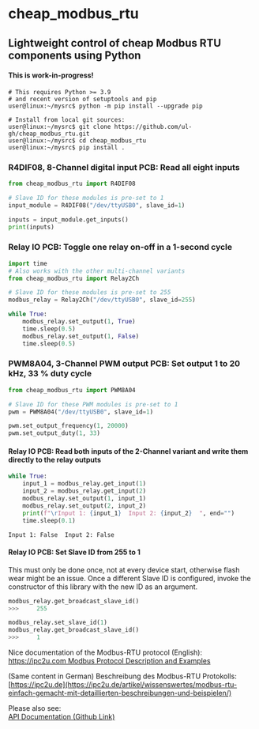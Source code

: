 # cheap_modbus_rtu

## Lightweight control of cheap Modbus RTU components using Python

#### This is work-in-progress!

```
# This requires Python >= 3.9 
# and recent version of setuptools and pip
user@linux:~/mysrc$ python -m pip install --upgrade pip

# Install from local git sources:
user@linux:~/mysrc$ git clone https://github.com/ul-gh/cheap_modbus_rtu.git
user@linux:~/mysrc$ cd cheap_modbus_rtu
user@linux:~/mysrc$ pip install .
```

### R4DIF08, 8-Channel digital input PCB: Read all eight inputs

```python
from cheap_modbus_rtu import R4DIF08

# Slave ID for these modules is pre-set to 1
input_module = R4DIF08("/dev/ttyUSB0", slave_id=1)

inputs = input_module.get_inputs()
print(inputs)
```

### Relay IO PCB: Toggle one relay on-off in a 1-second cycle

```python
import time
# Also works with the other multi-channel variants
from cheap_modbus_rtu import Relay2Ch

# Slave ID for these modules is pre-set to 255
modbus_relay = Relay2Ch("/dev/ttyUSB0", slave_id=255)

while True:
    modbus_relay.set_output(1, True)
    time.sleep(0.5)
    modbus_relay.set_output(1, False)
    time.sleep(0.5)
```

### PWM8A04, 3-Channel PWM output PCB: Set output 1 to 20 kHz, 33 % duty cycle

```python
from cheap_modbus_rtu import PWM8A04

# Slave ID for these PWM modules is pre-set to 1
pwm = PWM8A04("/dev/ttyUSB0", slave_id=1)

pwm.set_output_frequency(1, 20000)
pwm.set_output_duty(1, 33)
```

#### Relay IO PCB: Read both inputs of the 2-Channel variant and write them directly to the relay outputs

```python
while True:
    input_1 = modbus_relay.get_input(1)
    input_2 = modbus_relay.get_input(2)
    modbus_relay.set_output(1, input_1)
    modbus_relay.set_output(2, input_2)
    print(f"\rInput 1: {input_1}  Input 2: {input_2}  ", end="")
    time.sleep(0.1)
```

    Input 1: False  Input 2: False  


#### Relay IO PCB: Set Slave ID from 255 to 1
This must only be done once, not at every device start, otherwise flash wear might be an issue. Once a different Slave ID is configured, invoke the constructor of this library with the new ID as an argument.

```python
modbus_relay.get_broadcast_slave_id()
>>>     255

modbus_relay.set_slave_id(1)
modbus_relay.get_broadcast_slave_id()
>>>     1
```


Nice documentation of the Modbus-RTU protocol (English):
[https://ipc2u.com Modbus Protocol Description and Examples](https://ipc2u.com/articles/knowledge-base/modbus-rtu-made-simple-with-detailed-descriptions-and-examples/)

(Same content in German) Beschreibung des Modbus-RTU Protokolls:
[https://ipc2u.de](https://ipc2u.de/artikel/wissenswertes/modbus-rtu-einfach-gemacht-mit-detaillierten-beschreibungen-und-beispielen/)


Please also see:  
[API Documentation (Github Link)](https://ul-gh.github.io/cheap_modbus_rtu/html/classcheap__modbus__rtu_1_1cheap__modbus__io_1_1_cheap_modbus_relay_i_o_module.html)  
